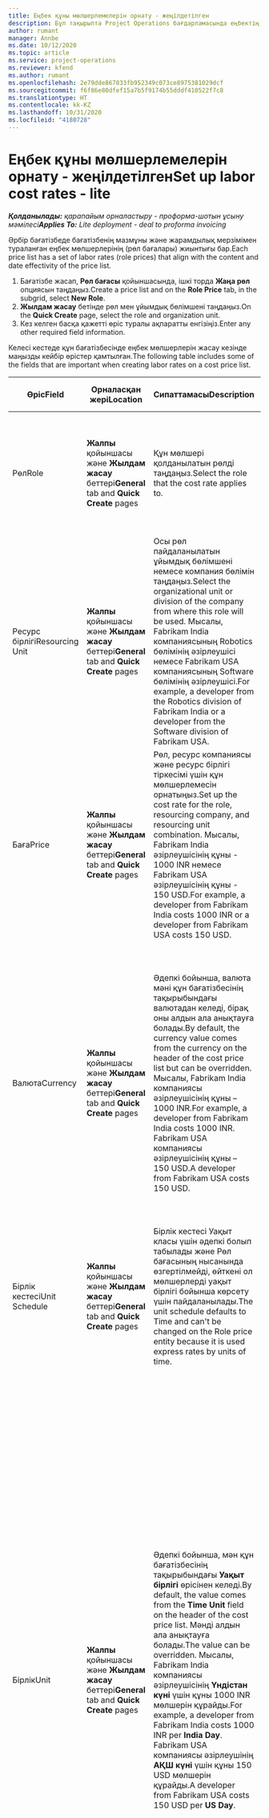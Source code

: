 ```yaml
---
title: Еңбек құны мөлшерлемелерін орнату - жеңілдетілген
description: Бұл тақырыпта Project Operations бағдарламасында еңбектің құн мөлшерлемелерін орнату әдісі туралы ақпарат берілген.
author: rumant
manager: Annbe
ms.date: 10/12/2020
ms.topic: article
ms.service: project-operations
ms.reviewer: kfend
ms.author: rumant
ms.openlocfilehash: 2e79dde867833fb952349c073ce8975381029dcf
ms.sourcegitcommit: f6f86e80dfef15a7b5f9174b55dddf410522f7c8
ms.translationtype: HT
ms.contentlocale: kk-KZ
ms.lasthandoff: 10/31/2020
ms.locfileid: "4180728"
---
```

# <a name="set-up-labor-cost-rates---lite"></a><span data-ttu-id="eab60-103">Еңбек құны мөлшерлемелерін орнату - жеңілдетілген</span><span class="sxs-lookup"><span data-stu-id="eab60-103">Set up labor cost rates - lite</span></span>

<span data-ttu-id="eab60-104">_**Қолданылады:** қарапайым орналастыру - проформа-шотын ұсыну мәмілесі_</span><span class="sxs-lookup"><span data-stu-id="eab60-104">_**Applies To:** Lite deployment - deal to proforma invoicing_</span></span>

<span data-ttu-id="eab60-105">Әрбір бағатізбеде бағатізбенің мазмұны және жарамдылық мерзімімен тураланған еңбек мөлшерлерінің (рөл бағалары) жиынтығы бар.</span><span class="sxs-lookup"><span data-stu-id="eab60-105">Each price list has a set of labor rates (role prices) that align with the content and date effectivity of the price list.</span></span>

1. <span data-ttu-id="eab60-106">Бағатізбе жасап, **Рөл бағасы** қойыншасында, ішкі торда **Жаңа рөл** опциясын таңдаңыз.</span><span class="sxs-lookup"><span data-stu-id="eab60-106">Create a price list and on the **Role Price** tab, in the subgrid, select **New Role**.</span></span>
2. <span data-ttu-id="eab60-107">**Жылдам жасау** бетінде рөл мен ұйымдық бөлімшені таңдаңыз.</span><span class="sxs-lookup"><span data-stu-id="eab60-107">On the **Quick Create** page, select the role and organization unit.</span></span>
3. <span data-ttu-id="eab60-108">Кез келген басқа қажетті өріс туралы ақпаратты енгізіңіз.</span><span class="sxs-lookup"><span data-stu-id="eab60-108">Enter any other required field information.</span></span>

<span data-ttu-id="eab60-109">Келесі кестеде құн бағатізбесінде еңбек мөлшерлерін жасау кезінде маңызды кейбір өрістер қамтылған.</span><span class="sxs-lookup"><span data-stu-id="eab60-109">The following table includes some of the fields that are important when creating labor rates on a cost price list.</span></span>

| <span data-ttu-id="eab60-110">Өріс</span><span class="sxs-lookup"><span data-stu-id="eab60-110">Field</span></span> | <span data-ttu-id="eab60-111">Орналасқан жері</span><span class="sxs-lookup"><span data-stu-id="eab60-111">Location</span></span> | <span data-ttu-id="eab60-112">Сипаттамасы</span><span class="sxs-lookup"><span data-stu-id="eab60-112">Description</span></span> | <span data-ttu-id="eab60-113">Төменгі әсер</span><span class="sxs-lookup"><span data-stu-id="eab60-113">Downstream impact</span></span> |
| --- | --- | --- | --- |
| <span data-ttu-id="eab60-114">Рөл</span><span class="sxs-lookup"><span data-stu-id="eab60-114">Role</span></span> | <span data-ttu-id="eab60-115">**Жалпы** қойыншасы және **Жылдам жасау** беттері</span><span class="sxs-lookup"><span data-stu-id="eab60-115">**General** tab and **Quick Create** pages</span></span> | <span data-ttu-id="eab60-116">Құн мөлшері қолданылатын рөлді таңдаңыз.</span><span class="sxs-lookup"><span data-stu-id="eab60-116">Select the role that the cost rate applies to.</span></span> | <span data-ttu-id="eab60-117">Кіріс болжамы мен нақты жолдағы рөл рөлдің құнын әдепкі бойынша орнату үшін осы жолмен салыстырылады.</span><span class="sxs-lookup"><span data-stu-id="eab60-117">The role on the incoming estimate or actual will be matched against this line to default the cost of the role.</span></span> |
| <span data-ttu-id="eab60-118">Ресурс бірлігі</span><span class="sxs-lookup"><span data-stu-id="eab60-118">Resourcing Unit</span></span> | <span data-ttu-id="eab60-119">**Жалпы** қойыншасы және **Жылдам жасау** беттері</span><span class="sxs-lookup"><span data-stu-id="eab60-119">**General** tab and **Quick Create** pages</span></span> | <span data-ttu-id="eab60-120">Осы рөл пайдаланылатын ұйымдық бөлімшені немесе компания бөлімін таңдаңыз.</span><span class="sxs-lookup"><span data-stu-id="eab60-120">Select the organizational unit or division of the company from where this role will be used.</span></span> <span data-ttu-id="eab60-121">Мысалы, Fabrikam India компаниясының Robotics бөлімінің әзірлеушісі немесе Fabrikam USA компаниясының Software бөлімінің әзірлеушісі.</span><span class="sxs-lookup"><span data-stu-id="eab60-121">For example, a developer from the Robotics division of Fabrikam India or a developer from the Software division of Fabrikam USA.</span></span> | <span data-ttu-id="eab60-122">Кіріс болжамы мен нақты жолдағы ресурс бірлігі рөлдің құн мөлшерлемесін әдепкі бойынша орнату үшін осы жолмен салыстырылады.</span><span class="sxs-lookup"><span data-stu-id="eab60-122">The resourcing unit on the incoming estimate or actual will be matched against this line to default the cost of the role.</span></span> |
| <span data-ttu-id="eab60-123">Баға</span><span class="sxs-lookup"><span data-stu-id="eab60-123">Price</span></span> | <span data-ttu-id="eab60-124">**Жалпы** қойыншасы және **Жылдам жасау** беттері</span><span class="sxs-lookup"><span data-stu-id="eab60-124">**General** tab and **Quick Create** pages</span></span> | <span data-ttu-id="eab60-125">Рөл, ресурс компаниясы және ресурс бірлігі тіркесімі үшін құн мөлшерлемесін орнатыңыз.</span><span class="sxs-lookup"><span data-stu-id="eab60-125">Set up the cost rate for the role, resourcing company, and resourcing unit combination.</span></span> <span data-ttu-id="eab60-126">Мысалы, Fabrikam India әзірлеушісінің құны - 1000 INR немесе Fabrikam USA әзірлеушісінің құны - 150 USD.</span><span class="sxs-lookup"><span data-stu-id="eab60-126">For example, a developer from Fabrikam India costs 1000 INR or a developer from Fabrikam USA costs 150 USD.</span></span> | <span data-ttu-id="eab60-127">Бұл баға — **Уақыт** транзакция класы үшін кіріс болжамының немесе нақты жолдың бірлік құнына арналған әдепкі құн мөлшерлемесі.</span><span class="sxs-lookup"><span data-stu-id="eab60-127">The price is the cost rate that defaults on the per unit cost of the incoming estimate or actual line for **Time** transaction class.</span></span> |
| <span data-ttu-id="eab60-128">Валюта</span><span class="sxs-lookup"><span data-stu-id="eab60-128">Currency</span></span> | <span data-ttu-id="eab60-129">**Жалпы** қойыншасы және **Жылдам жасау** беттері</span><span class="sxs-lookup"><span data-stu-id="eab60-129">**General** tab and **Quick Create** pages</span></span> | <span data-ttu-id="eab60-130">Әдепкі бойынша, валюта мәні құн бағатізбесінің тақырыбындағы валютадан келеді, бірақ оны алдын ала анықтауға болады.</span><span class="sxs-lookup"><span data-stu-id="eab60-130">By default, the currency value comes from the currency on the header of the cost price list but can be overridden.</span></span> <span data-ttu-id="eab60-131">Мысалы, Fabrikam India компаниясы әзірлеушісінің құны – 1000 INR.</span><span class="sxs-lookup"><span data-stu-id="eab60-131">For example, a developer from Fabrikam India costs 1000 INR.</span></span> <span data-ttu-id="eab60-132">Fabrikam USA компаниясы әзірлеушісінің құны – 150 USD.</span><span class="sxs-lookup"><span data-stu-id="eab60-132">A developer from Fabrikam USA costs 150 USD.</span></span> | <span data-ttu-id="eab60-133">Бұл валюта **Уақыт** транзакция класы үшін кіріс нақты шығын жолының бірлік құнына арналған әдепкі валюта болып табылады.</span><span class="sxs-lookup"><span data-stu-id="eab60-133">This currency defaults on the per unit cost of the incoming actual cost line for the **Time** transaction class.</span></span> <span data-ttu-id="eab60-134">Жоба болжамында валюта мәні жоба валютасына түрлендіріледі және болжамның уақыт кезеңіндегі көрінісінде көрсетіледі.</span><span class="sxs-lookup"><span data-stu-id="eab60-134">On a project estimate, the currency value is converted to the project currency and shown on the Time-phased view of the estimate.</span></span> |
| <span data-ttu-id="eab60-135">Бірлік кестесі</span><span class="sxs-lookup"><span data-stu-id="eab60-135">Unit Schedule</span></span> | <span data-ttu-id="eab60-136">**Жалпы** қойыншасы және **Жылдам жасау** беттері</span><span class="sxs-lookup"><span data-stu-id="eab60-136">**General** tab and **Quick Create** pages</span></span> | <span data-ttu-id="eab60-137">Бірлік кестесі Уақыт класы үшін әдепкі болып табылады және Рөл бағасының нысанында өзгертілмейді, өйткені ол мөлшерлерді уақыт бірлігі бойынша көрсету үшін пайдаланылады.</span><span class="sxs-lookup"><span data-stu-id="eab60-137">The unit schedule defaults to Time and can't be changed on the Role price entity because it is used express rates by units of time.</span></span> | <span data-ttu-id="eab60-138">Төменгі әсері жоқ.</span><span class="sxs-lookup"><span data-stu-id="eab60-138">There is no downstream impact.</span></span> |
| <span data-ttu-id="eab60-139">Бірлік</span><span class="sxs-lookup"><span data-stu-id="eab60-139">Unit</span></span> | <span data-ttu-id="eab60-140">**Жалпы** қойыншасы және **Жылдам жасау** беттері</span><span class="sxs-lookup"><span data-stu-id="eab60-140">**General** tab and **Quick Create** pages</span></span> | <span data-ttu-id="eab60-141">Әдепкі бойынша, мән құн бағатізбесінің тақырыбындағы **Уақыт бірлігі** өрісінен келеді.</span><span class="sxs-lookup"><span data-stu-id="eab60-141">By default, the value comes from the **Time Unit** field on the header of the cost price list.</span></span> <span data-ttu-id="eab60-142">Мәнді алдын ала анықтауға болады.</span><span class="sxs-lookup"><span data-stu-id="eab60-142">The value can be overridden.</span></span> <span data-ttu-id="eab60-143">Мысалы, Fabrikam India компаниясы әзірлеушісінің **Үндістан күні** үшін құны 1000 INR мөлшерін құрайды.</span><span class="sxs-lookup"><span data-stu-id="eab60-143">For example, a developer from Fabrikam India costs 1000 INR per **India Day**.</span></span> <span data-ttu-id="eab60-144">Fabrikam USA компаниясы әзірлеушінің **АҚШ күні** үшін құны 150 USD мөлшерін құрайды.</span><span class="sxs-lookup"><span data-stu-id="eab60-144">A developer from Fabrikam USA costs 150 USD per **US Day**.</span></span> | <span data-ttu-id="eab60-145">Кіріс болжамында немесе нақты жолда бірлік бағасының әдепкі мәнін есептеу мақсатында жүйе бірлік құнын есептеу үшін бірліктер және түрлендіру жүйесін негізгі өлшем бірліктерінде пайдаланады.</span><span class="sxs-lookup"><span data-stu-id="eab60-145">The system uses the system of units and conversion in base units to compute a per unit cost to calculate the default price per unit on an incoming estimate or actual line.</span></span> <span data-ttu-id="eab60-146">Мысалы, Үндістаннан келген әзірлеуші үшін болжам 10 **Үндістан күні** жұмысы, ал **Үндістан күні** бірлігі 10 сағат ретінде анықталады.</span><span class="sxs-lookup"><span data-stu-id="eab60-146">For example, an estimate is for 10 **India Days** worth of work for a developer from India, and the unit, **India Day** is defined as 10 hours.</span></span> <span data-ttu-id="eab60-147">Болжам жолының құнын есептеу кезінде бағдарлама болжамдағы бірлік құнын есептейді: 1000 INR/10 сағат = сағатына 100 INR, ол АҚШ долларына түрлендірілген және **Жобалық болжамдар** бетінде бірлік құны ретінде көрсетілген.</span><span class="sxs-lookup"><span data-stu-id="eab60-147">When costing that estimate line, the application calculates the unit cost on the estimate as: 1000 INR/ 10 hours = 100 INR per hour, which is converted into USD and shown as the unit cost on the **Project Estimates** page.</span></span> |

## <a name="transfer-pricing-and-costs-for-resources-outside-of-your-division-or-legal-entity"></a><span data-ttu-id="eab60-148">Бөлімнен немесе заңды нысаннан тыс ресурстарға арналған тасымалдау бағалары мен құндар</span><span class="sxs-lookup"><span data-stu-id="eab60-148">Transfer pricing and costs for resources outside of your division or legal entity</span></span>

<span data-ttu-id="eab60-149">Жобаға негізделген компанияларда жобаларда әртүрлі заңды нысандардың немесе бөлімдердің қызметкерлерін пайдалану қалыпты жағдай болып табылады.</span><span class="sxs-lookup"><span data-stu-id="eab60-149">In project-based companies, it's common to use employees from different legal entities or divisions on projects.</span></span> <span data-ttu-id="eab60-150">Жоба белгілі бір заңды нысаннан орындалуы мүмкін, бірақ жобамен жұмыс жасайтын қызметкерлер немесе кеңесшілер сол заңды нысаннан немесе басқасынан немесе екеулерінің тіркесімінен келуі мүмкін.</span><span class="sxs-lookup"><span data-stu-id="eab60-150">A project can be executed by one legal entity, but the employees or consultants that work on the project could come from the same legal entity or from a different one, or there may be a combination of both.</span></span> <span data-ttu-id="eab60-151">Dynamics 365 Project Operations бағдарламасында жобаны жеткізуді жүзеге асыратын заңды нысан **Иеленуші компания** деп, ал жеткізуді жүзеге асыратын бөлім **Келісім-шарт бірлігі** деп аталады.</span><span class="sxs-lookup"><span data-stu-id="eab60-151">In Dynamics 365 Project Operations, the legal entity that owns the delivery of the project is the **Owning Company** and the division that owns the delivery is the **Contracting Unit**.</span></span> <span data-ttu-id="eab60-152">Ресурстарды ұсынатын басқа заңды нысандар **Ресурс компаниялары** деп, ал ресурстарды қамтамасыз ететін бөлімдер **Ресурс бірліктері** деп аталады.</span><span class="sxs-lookup"><span data-stu-id="eab60-152">Other legal entities that provide resources are the **Resourcing companies** and divisions that provide resources are the **Resourcing Units**.</span></span> <span data-ttu-id="eab60-153">Көптеген елдерде компаниялар ресурстарды пайдаланғаны үшін ресурстарды ұсынатын заңды нысанға немесе бөлімге, иеленуші компанияға және келісім-шарт жасаушы бөлімге ақы төлеуін қамтамасыз етуге міндетті.</span><span class="sxs-lookup"><span data-stu-id="eab60-153">In most countries, companies are required to ensure that the resourcing legal entity or division, charge the owning company and the contracting unit for the use of resources.</span></span>

<span data-ttu-id="eab60-154">Мысалы, Fabrikam корпорациясы Fabrikam India-Robotics компаниясының Fabrikam US-Robotics немесе Fabrikam UK-Robotics компаниясымен келісілген құн мөлшерлемесі бар картасын қамтамасыз етуі керек.</span><span class="sxs-lookup"><span data-stu-id="eab60-154">For example, the Fabrikam corporation must ensure that Fabrikam India-Robotics has a negotiated a cost rate card with Fabrikam US-Robotics or Fabrikam UK-Robotics.</span></span>

<span data-ttu-id="eab60-155">Fabrikam India-Robotic компаниясының әзірлеушісі Fabrikam US-Robotics компаниясына қарыз берген кезде $100 және Fabrikam U-Robotics компаниясына қарыз бергенде $150 ақы төлейді.</span><span class="sxs-lookup"><span data-stu-id="eab60-155">A developer from Fabrikam India-Robotic charges $100 when lent to Fabrikam US-Robotics and $150 when lent to Fabrikam U-Robotics.</span></span>

### <a name="set-up-costs-for-outside-resources"></a><span data-ttu-id="eab60-156">Сыртқы ресурстарға құндарды орнату</span><span class="sxs-lookup"><span data-stu-id="eab60-156">Set up costs for outside resources</span></span>

1. <span data-ttu-id="eab60-157">*Fabrikam US-Robotics құн мөлшерлемелері* атты құн бағатізбесін жасаңыз және күннің тиімді ауқымын орнатыңыз.</span><span class="sxs-lookup"><span data-stu-id="eab60-157">Create a cost price list called, *Fabrikam US-Robotics cost rates* and set a date effective range.</span></span>
2. <span data-ttu-id="eab60-158">Құн бағатізбесінде мөлшерлерді келесі кестедегі ақпаратты пайдалана отырып орнатыңыз.</span><span class="sxs-lookup"><span data-stu-id="eab60-158">In the cost price list, set up rates using information from the following table.</span></span> 

| <span data-ttu-id="eab60-159">Рөл</span><span class="sxs-lookup"><span data-stu-id="eab60-159">Role</span></span> | <span data-ttu-id="eab60-160">Ресурс компаниясы</span><span class="sxs-lookup"><span data-stu-id="eab60-160">Resourcing Company</span></span> | <span data-ttu-id="eab60-161">Ресурс бірлігі</span><span class="sxs-lookup"><span data-stu-id="eab60-161">Resourcing Unit</span></span> | <span data-ttu-id="eab60-162">Құн мөлшерлемесі</span><span class="sxs-lookup"><span data-stu-id="eab60-162">Cost rate</span></span> |
| --- | --- | --- | --- |
| <span data-ttu-id="eab60-163">Әзірлеуші</span><span class="sxs-lookup"><span data-stu-id="eab60-163">Developer</span></span> | <span data-ttu-id="eab60-164">Fabrikam India</span><span class="sxs-lookup"><span data-stu-id="eab60-164">Fabrikam India</span></span> | <span data-ttu-id="eab60-165">Fabrikam India-Robotics</span><span class="sxs-lookup"><span data-stu-id="eab60-165">Fabrikam India-Robotics</span></span> | <span data-ttu-id="eab60-166">$100</span><span class="sxs-lookup"><span data-stu-id="eab60-166">$100</span></span> |
| <span data-ttu-id="eab60-167">Әзірлеуші</span><span class="sxs-lookup"><span data-stu-id="eab60-167">Developer</span></span> | <span data-ttu-id="eab60-168">Fabrikam Philippines</span><span class="sxs-lookup"><span data-stu-id="eab60-168">Fabrikam Philippines</span></span> | <span data-ttu-id="eab60-169">Fabrikam Philippines-Robotics</span><span class="sxs-lookup"><span data-stu-id="eab60-169">Fabrikam Philippines-Robotics</span></span> | <span data-ttu-id="eab60-170">$90</span><span class="sxs-lookup"><span data-stu-id="eab60-170">$90</span></span> |
| <span data-ttu-id="eab60-171">Әзірлеуші</span><span class="sxs-lookup"><span data-stu-id="eab60-171">Developer</span></span> | <span data-ttu-id="eab60-172">Fabrikam US</span><span class="sxs-lookup"><span data-stu-id="eab60-172">Fabrikam US</span></span> | <span data-ttu-id="eab60-173">Fabrikam US-Robotics</span><span class="sxs-lookup"><span data-stu-id="eab60-173">Fabrikam US-Robotics</span></span> | <span data-ttu-id="eab60-174">$150</span><span class="sxs-lookup"><span data-stu-id="eab60-174">$150</span></span> |

3. <span data-ttu-id="eab60-175">Бұл құн бағатізбесін Fabrikam US-Robotics ұйымдық бөлімшесіне тіркеңіз.</span><span class="sxs-lookup"><span data-stu-id="eab60-175">Attach this cost price list to the Fabrikam US-Robotics organization unit.</span></span>

### <a name="set-up-transfer-pricing-for-a-resource-in-the-appropriate-currency"></a><span data-ttu-id="eab60-176">Тиісті валютадағы ресурс үшін тасымалдау бағасын орнату</span><span class="sxs-lookup"><span data-stu-id="eab60-176">Set up transfer pricing for a resource in the appropriate currency</span></span> 

<span data-ttu-id="eab60-177">Project Operations бағдарламасында ресурс бағасын кез келген валютада орнатуға болады.</span><span class="sxs-lookup"><span data-stu-id="eab60-177">In Project Operations, resource pricing can be set up in any currency.</span></span> <span data-ttu-id="eab60-178">Валюта бағатізбегіндегі тақырыпқа сәйкес келеді, бірақ оны өзгертуге болады.</span><span class="sxs-lookup"><span data-stu-id="eab60-178">The currency defaults to what is on the price list header, but can be changed.</span></span>

<span data-ttu-id="eab60-179">Тасымалдау бағасын орнату мысалын пайдаланып, ақпаратты келесіге өзгертуге болады:</span><span class="sxs-lookup"><span data-stu-id="eab60-179">Using the example for transfer price setup, the information could be changed to:</span></span>

<span data-ttu-id="eab60-180">Fabrikam корпорациясы Fabrikam India-Robotics компаниясының Fabrikam US-Robotics немесе Fabrikam UK-Robotics компаниясымен келісілген құн мөлшерлемесін қамтамасыз етуі керек.</span><span class="sxs-lookup"><span data-stu-id="eab60-180">Fabrikam corporation must ensure that Fabrikam India-Robotics has a negotiated a cost rate with Fabrikam US-Robotics or Fabrikam UK-Robotics.</span></span>

<span data-ttu-id="eab60-181">Fabrikam India-Robotics компаниясының әзірлеушісінің құны Fabrikam US-Robotics компаниясына қарыз берген кезде 5000 INR және Fabrikam U-Robotics компаниясына қарыз бергенде 5500 INR болады.</span><span class="sxs-lookup"><span data-stu-id="eab60-181">A developer from Fabrikam India-Robotics costs 5000 INR when lent to Fabrikam US-Robotics and 5500 INR when lent to Fabrikam UK-Robotics.</span></span>

<span data-ttu-id="eab60-182">Fabrikam US-Robotics құн бағатізбесінде құн мөлшерлемелері төмендегідей көрсетілуі мүмкін:</span><span class="sxs-lookup"><span data-stu-id="eab60-182">In the cost price list for Fabrikam US-Robotics, cost rates can be expressed as:</span></span>

| <span data-ttu-id="eab60-183">Рөл</span><span class="sxs-lookup"><span data-stu-id="eab60-183">Role</span></span> | <span data-ttu-id="eab60-184">Ресурс компаниясы</span><span class="sxs-lookup"><span data-stu-id="eab60-184">Resourcing Company</span></span> | <span data-ttu-id="eab60-185">Құны</span><span class="sxs-lookup"><span data-stu-id="eab60-185">Cost</span></span> |
| --- | --- | --- |
| <span data-ttu-id="eab60-186">Әзірлеуші</span><span class="sxs-lookup"><span data-stu-id="eab60-186">Developer</span></span> | <span data-ttu-id="eab60-187">Fabrikam India</span><span class="sxs-lookup"><span data-stu-id="eab60-187">Fabrikam India</span></span> | <span data-ttu-id="eab60-188">5000 INR</span><span class="sxs-lookup"><span data-stu-id="eab60-188">5000 INR</span></span> |
| <span data-ttu-id="eab60-189">Әзірлеуші</span><span class="sxs-lookup"><span data-stu-id="eab60-189">Developer</span></span> | <span data-ttu-id="eab60-190">Fabrikam US</span><span class="sxs-lookup"><span data-stu-id="eab60-190">Fabrikam US</span></span> | <span data-ttu-id="eab60-191">115 USD</span><span class="sxs-lookup"><span data-stu-id="eab60-191">115 USD</span></span> |

<span data-ttu-id="eab60-192">Fabrikam UK-Robotics құн бағатізбесінде құн мөлшерлемелері төмендегідей көрсетілуі мүмкін:</span><span class="sxs-lookup"><span data-stu-id="eab60-192">In the cost price list for Fabrikam UK-Robotics, cost rates can be expressed below:</span></span>

| <span data-ttu-id="eab60-193">Рөл</span><span class="sxs-lookup"><span data-stu-id="eab60-193">Role</span></span> | <span data-ttu-id="eab60-194">Ресурс компаниясы</span><span class="sxs-lookup"><span data-stu-id="eab60-194">Resourcing company</span></span> | <span data-ttu-id="eab60-195">Құны</span><span class="sxs-lookup"><span data-stu-id="eab60-195">Cost</span></span> |
| --- | --- | --- |
| <span data-ttu-id="eab60-196">Әзірлеуші</span><span class="sxs-lookup"><span data-stu-id="eab60-196">Developer</span></span> | <span data-ttu-id="eab60-197">Fabrikam India</span><span class="sxs-lookup"><span data-stu-id="eab60-197">Fabrikam India</span></span> | <span data-ttu-id="eab60-198">5500 INR</span><span class="sxs-lookup"><span data-stu-id="eab60-198">5500 INR</span></span> |
| <span data-ttu-id="eab60-199">Әзірлеуші</span><span class="sxs-lookup"><span data-stu-id="eab60-199">Developer</span></span> | <span data-ttu-id="eab60-200">Fabrikam UK</span><span class="sxs-lookup"><span data-stu-id="eab60-200">Fabrikam UK</span></span> | <span data-ttu-id="eab60-201">115 GBP</span><span class="sxs-lookup"><span data-stu-id="eab60-201">115 GBP</span></span> |

<span data-ttu-id="eab60-202">Құн бағатізбесі еңбек мөлшерлерін бірнеше валютада қамтамасыз ете алады.</span><span class="sxs-lookup"><span data-stu-id="eab60-202">The cost price list can provide labor rates in multiple currencies.</span></span> <span data-ttu-id="eab60-203">Жоба бойынша құн болжамын құру кезінде Project Operations бағдарламасы осы құн мөлшерлемелерін жоба валютасына түрлендіреді және оны пайдаланушыға көрсетеді.</span><span class="sxs-lookup"><span data-stu-id="eab60-203">When generating a cost estimate on the project, Project Operations will convert these cost rates into the project currency and display it to the user.</span></span> <span data-ttu-id="eab60-204">Уақыт жазбасы мақұлданған және нақты құн жасалған кезде, нақты құн сәйкес келетін рөл бағасы жолының валютасымен құн бағатізбесінде бағаланады.</span><span class="sxs-lookup"><span data-stu-id="eab60-204">When a time entry is approved and a cost actual is created, the cost actual is priced in the currency of that matching role price line on the cost price list.</span></span> <span data-ttu-id="eab60-205">Бір жоба бойынша нақты құн бірнеше валютада жазылуы мүмкін.</span><span class="sxs-lookup"><span data-stu-id="eab60-205">Cost actuals for time on a single project can be recorded in multiple currencies.</span></span> <span data-ttu-id="eab60-206">Алайда жоба деңгейіндегі нақты еңбек құндарын жинау немесе жинақтау кезінде Project Operations бағдарламасы барлық еңбек құндарының сомаларын пайдаланушы көре алатын жоба валютасына түрлендіреді.</span><span class="sxs-lookup"><span data-stu-id="eab60-206">However, when rolling up or summarizing the actual labor costs at the project level, Project Operations will convert all labor cost amounts into the project currency that the user can view.</span></span>
